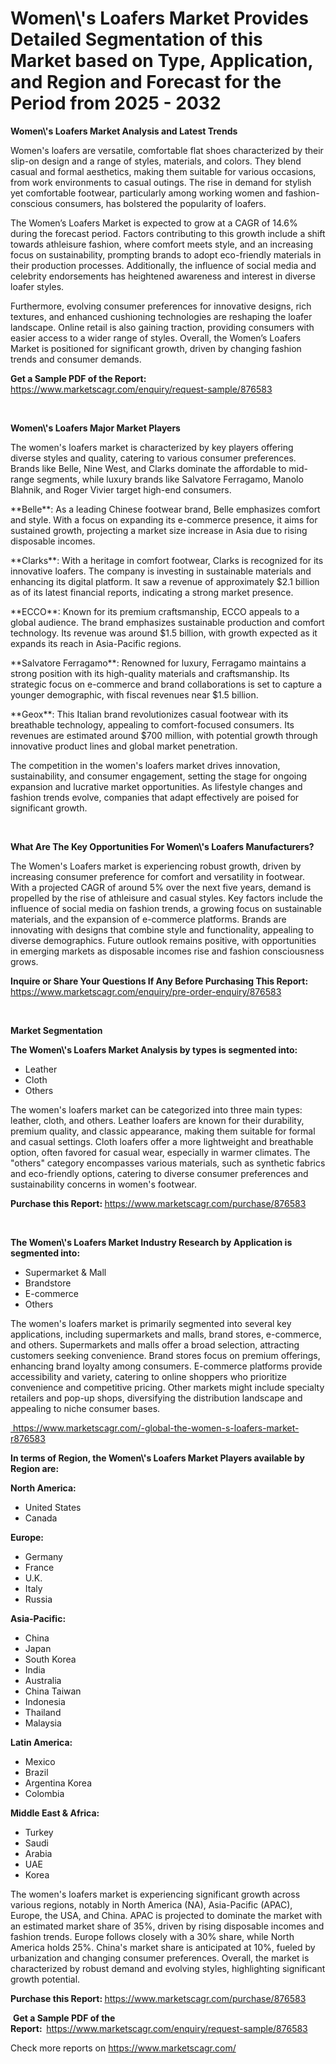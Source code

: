 <p><h1>Women\'s Loafers Market Provides Detailed Segmentation of this Market based on Type, Application, and Region and Forecast for the Period from 2025 - 2032</h1></p><p><strong>Women\'s Loafers Market Analysis and Latest Trends</strong></p>
<p><p>Women's loafers are versatile, comfortable flat shoes characterized by their slip-on design and a range of styles, materials, and colors. They blend casual and formal aesthetics, making them suitable for various occasions, from work environments to casual outings. The rise in demand for stylish yet comfortable footwear, particularly among working women and fashion-conscious consumers, has bolstered the popularity of loafers.</p><p>The Women’s Loafers Market is expected to grow at a CAGR of 14.6% during the forecast period. Factors contributing to this growth include a shift towards athleisure fashion, where comfort meets style, and an increasing focus on sustainability, prompting brands to adopt eco-friendly materials in their production processes. Additionally, the influence of social media and celebrity endorsements has heightened awareness and interest in diverse loafer styles. </p><p>Furthermore, evolving consumer preferences for innovative designs, rich textures, and enhanced cushioning technologies are reshaping the loafer landscape. Online retail is also gaining traction, providing consumers with easier access to a wider range of styles. Overall, the Women’s Loafers Market is positioned for significant growth, driven by changing fashion trends and consumer demands.</p></p>
<p><strong>Get a Sample PDF of the Report:&nbsp;</strong> <a href="https://www.marketscagr.com/enquiry/request-sample/876583?utm_campaign=2723&utm_medium=2&utm_source=Github&utm_content=ia&utm_term=21032025&utm_id=womens-loafers">https://www.marketscagr.com/enquiry/request-sample/876583</a></p>
<p>&nbsp;</p>
<p><strong>Women\'s Loafers Major Market Players</strong></p>
<p><p>The women's loafers market is characterized by key players offering diverse styles and quality, catering to various consumer preferences. Brands like Belle, Nine West, and Clarks dominate the affordable to mid-range segments, while luxury brands like Salvatore Ferragamo, Manolo Blahnik, and Roger Vivier target high-end consumers.</p><p>**Belle**: As a leading Chinese footwear brand, Belle emphasizes comfort and style. With a focus on expanding its e-commerce presence, it aims for sustained growth, projecting a market size increase in Asia due to rising disposable incomes.</p><p>**Clarks**: With a heritage in comfort footwear, Clarks is recognized for its innovative loafers. The company is investing in sustainable materials and enhancing its digital platform. It saw a revenue of approximately $2.1 billion as of its latest financial reports, indicating a strong market presence.</p><p>**ECCO**: Known for its premium craftsmanship, ECCO appeals to a global audience. The brand emphasizes sustainable production and comfort technology. Its revenue was around $1.5 billion, with growth expected as it expands its reach in Asia-Pacific regions.</p><p>**Salvatore Ferragamo**: Renowned for luxury, Ferragamo maintains a strong position with its high-quality materials and craftsmanship. Its strategic focus on e-commerce and brand collaborations is set to capture a younger demographic, with fiscal revenues near $1.5 billion.</p><p>**Geox**: This Italian brand revolutionizes casual footwear with its breathable technology, appealing to comfort-focused consumers. Its revenues are estimated around $700 million, with potential growth through innovative product lines and global market penetration.</p><p>The competition in the women's loafers market drives innovation, sustainability, and consumer engagement, setting the stage for ongoing expansion and lucrative market opportunities. As lifestyle changes and fashion trends evolve, companies that adapt effectively are poised for significant growth.</p></p>
<p>&nbsp;</p>
<p><strong>What Are The Key Opportunities For Women\'s Loafers Manufacturers?</strong></p>
<p><p>The Women's Loafers market is experiencing robust growth, driven by increasing consumer preference for comfort and versatility in footwear. With a projected CAGR of around 5% over the next five years, demand is propelled by the rise of athleisure and casual styles. Key factors include the influence of social media on fashion trends, a growing focus on sustainable materials, and the expansion of e-commerce platforms. Brands are innovating with designs that combine style and functionality, appealing to diverse demographics. Future outlook remains positive, with opportunities in emerging markets as disposable incomes rise and fashion consciousness grows.</p></p>
<p><strong>Inquire or Share Your Questions If Any Before Purchasing This Report:</strong> <a href="https://www.marketscagr.com/enquiry/pre-order-enquiry/876583?utm_campaign=2723&utm_medium=2&utm_source=Github&utm_content=ia&utm_term=21032025&utm_id=womens-loafers">https://www.marketscagr.com/enquiry/pre-order-enquiry/876583</a></p>
<p>&nbsp;</p>
<p><strong>Market Segmentation</strong></p>
<p><strong>The Women\'s Loafers Market Analysis by types is segmented into:</strong></p>
<p><ul><li>Leather</li><li>Cloth</li><li>Others</li></ul></p>
<p><p>The women's loafers market can be categorized into three main types: leather, cloth, and others. Leather loafers are known for their durability, premium quality, and classic appearance, making them suitable for formal and casual settings. Cloth loafers offer a more lightweight and breathable option, often favored for casual wear, especially in warmer climates. The "others" category encompasses various materials, such as synthetic fabrics and eco-friendly options, catering to diverse consumer preferences and sustainability concerns in women's footwear.</p></p>
<p><strong>Purchase this Report:&nbsp;</strong><a href="https://www.marketscagr.com/purchase/876583?utm_campaign=2723&utm_medium=2&utm_source=Github&utm_content=ia&utm_term=21032025&utm_id=womens-loafers">https://www.marketscagr.com/purchase/876583</a></p>
<p>&nbsp;</p>
<p><strong>The Women\'s Loafers Market Industry Research by Application is segmented into:</strong></p>
<p><ul><li>Supermarket & Mall</li><li>Brandstore</li><li>E-commerce</li><li>Others</li></ul></p>
<p><p>The women's loafers market is primarily segmented into several key applications, including supermarkets and malls, brand stores, e-commerce, and others. Supermarkets and malls offer a broad selection, attracting customers seeking convenience. Brand stores focus on premium offerings, enhancing brand loyalty among consumers. E-commerce platforms provide accessibility and variety, catering to online shoppers who prioritize convenience and competitive pricing. Other markets might include specialty retailers and pop-up shops, diversifying the distribution landscape and appealing to niche consumer bases.</p></p>
<p><a href="https://www.marketscagr.com/-global-the-women-s-loafers-market-r876583?utm_campaign=2723&utm_medium=2&utm_source=Github&utm_content=ia&utm_term=21032025&utm_id=womens-loafers">&nbsp;https://www.marketscagr.com/-global-the-women-s-loafers-market-r876583</a></p>
<p><strong>In terms of Region, the Women\'s Loafers Market Players available by Region are:</strong></p>
<p>
    <p> <strong> North America: </strong>
        <ul>
            <li>United States</li>
            <li>Canada</li>
        </ul>
        </p> 
    <p> <strong> Europe: </strong>
        <ul>
            <li>Germany</li>
            <li>France</li>
            <li>U.K.</li>
            <li>Italy</li>
            <li>Russia</li>
        </ul>
        </p> 
    <p> <strong> Asia-Pacific: </strong>
        <ul>
            <li>China</li>
            <li>Japan</li>
            <li>South Korea</li>
            <li>India</li>
            <li>Australia</li>
            <li>China Taiwan</li>
            <li>Indonesia</li>
            <li>Thailand</li>
            <li>Malaysia</li>
        </ul>
        </p> 
    <p> <strong> Latin America: </strong>
        <ul>
            <li>Mexico</li>
            <li>Brazil</li>
            <li>Argentina Korea</li>
            <li>Colombia</li>
        </ul>
        </p> 
    <p> <strong> Middle East & Africa: </strong>
        <ul>
            <li>Turkey</li>
            <li>Saudi</li>
            <li>Arabia</li>
            <li>UAE</li>
            <li>Korea</li>
        </ul>
    </p>
    </p>
<p><p>The women's loafers market is experiencing significant growth across various regions, notably in North America (NA), Asia-Pacific (APAC), Europe, the USA, and China. APAC is projected to dominate the market with an estimated market share of 35%, driven by rising disposable incomes and fashion trends. Europe follows closely with a 30% share, while North America holds 25%. China's market share is anticipated at 10%, fueled by urbanization and changing consumer preferences. Overall, the market is characterized by robust demand and evolving styles, highlighting significant growth potential.</p></p>
<p><strong>Purchase this Report: </strong><a href="https://www.marketscagr.com/purchase/876583?utm_campaign=2723&utm_medium=2&utm_source=Github&utm_content=ia&utm_term=21032025&utm_id=womens-loafers">https://www.marketscagr.com/purchase/876583</a></p>
<p>&nbsp;<strong>Get a Sample PDF of the Report:&nbsp;&nbsp;</strong><a href="https://www.marketscagr.com/enquiry/request-sample/876583?utm_campaign=2723&utm_medium=2&utm_source=Github&utm_content=ia&utm_term=21032025&utm_id=womens-loafers">https://www.marketscagr.com/enquiry/request-sample/876583</a></p>
<p><strong></strong></p>
<p>Check more reports on <a href="https://www.marketscagr.com/?utm_campaign=2723&utm_medium=2&utm_source=Github&utm_content=ia&utm_term=21032025&utm_id=womens-loafers">https://www.marketscagr.com/</a></p>